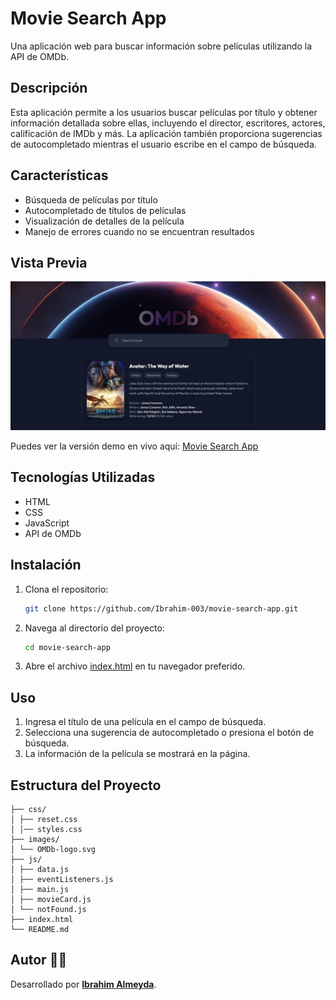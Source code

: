 # Movie Search App

Una aplicación web para buscar información sobre películas utilizando la API de OMDb.

## Descripción

Esta aplicación permite a los usuarios buscar películas por título y obtener información detallada sobre ellas, incluyendo el director, escritores, actores, calificación de IMDb y más. La aplicación también proporciona sugerencias de autocompletado mientras el usuario escribe en el campo de búsqueda.

## Características

- Búsqueda de películas por título
- Autocompletado de títulos de películas
- Visualización de detalles de la película
- Manejo de errores cuando no se encuentran resultados

## Vista Previa

![Captura del Proyecto](./images/desktop-preview.png)

Puedes ver la versión demo en vivo aquí: [Movie Search App](https://movie-search-app-ten-woad.vercel.app/)

## Tecnologías Utilizadas

- HTML
- CSS
- JavaScript
- API de OMDb

## Instalación

1. Clona el repositorio:
    ```bash
    git clone https://github.com/Ibrahim-003/movie-search-app.git
    ```

2. Navega al directorio del proyecto:
    ```bash
    cd movie-search-app
    ```

3. Abre el archivo [index.html](http://_vscodecontentref_/0) en tu navegador preferido.

## Uso

1. Ingresa el título de una película en el campo de búsqueda.
2. Selecciona una sugerencia de autocompletado o presiona el botón de búsqueda.
3. La información de la película se mostrará en la página.

## Estructura del Proyecto
```movie-search-app/
├── css/
│ ├── reset.css
│ │── styles.css
├── images/
│ └── OMDb-logo.svg
├── js/
│ ├── data.js
│ ├── eventListeners.js
│ ├── main.js
│ ├── movieCard.js
│ └── notFound.js
├── index.html
└── README.md
```

## Autor 👨‍💻
Desarrollado por **[Ibrahim Almeyda](https://github.com/Ibrahim-003)**.
